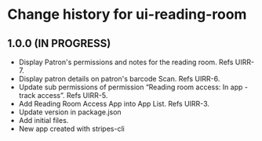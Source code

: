 # Change history for ui-reading-room

## 1.0.0 (IN PROGRESS)

* Display Patron's permissions and notes for the reading room. Refs UIRR-7.
* Display patron details on patron's barcode Scan. Refs UIRR-6.
* Update sub permissions of permission “Reading room access: In app - track access”. Refs UIRR-5.
* Add Reading Room Access App into App List. Refs UIRR-3.
* Update version in package.json
* Add initial files.
* New app created with stripes-cli

